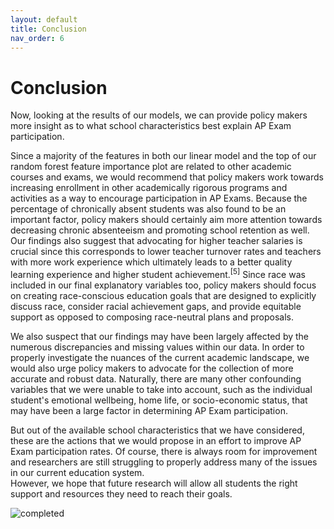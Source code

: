 ```yaml
---
layout: default
title: Conclusion
nav_order: 6
---
```


# Conclusion  
 
Now, looking at the results of our models, we can provide policy makers more insight as to what school characteristics best explain AP Exam participation. 
 
Since a majority of the features in both our linear model and the top of our random forest feature importance plot are related to other academic courses and exams, we would recommend that policy makers work towards increasing enrollment in other academically rigorous programs and activities as a way to encourage participation in AP Exams. Because the percentage of chronically absent students was also found to be an important factor, policy makers should certainly aim more attention towards decreasing chronic absenteeism and promoting school retention as well. Our findings also suggest that advocating for higher teacher salaries is crucial since this corresponds to lower teacher turnover rates and teachers with more work experience which ultimately leads to a better quality learning experience and higher student achievement.<sup>[5]</sup> Since race was included in our final explanatory variables too, policy makers should focus on creating race-conscious education goals that are designed to explicitly discuss race, consider racial achievement gaps, and provide equitable support as opposed to composing race-neutral plans and proposals. 
 
We also suspect that our findings may have been largely affected by the numerous discrepancies and missing values within our data. In order to properly investigate the nuances of the current academic landscape, we would also urge policy makers to advocate for the collection of more accurate and robust data. Naturally, there are many other confounding variables that we were unable to take into account, such as the individual student's emotional wellbeing, home life, or socio-economic status, that may have been a large factor in determining AP Exam participation. 
 
But out of the available school characteristics that we have considered, these are the actions that we would propose in an effort to improve AP Exam participation rates. 
Of course, there is always room for improvement and researchers are still struggling to properly address many of the issues in our current education system.  
However, we hope that future research will allow all students the right support and resources they need to reach their goals. 

![completed](../../assets/images/completed.png)
